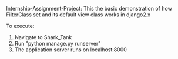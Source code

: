 
Internship-Assignment-Project:
This the basic demonstration of how FilterClass set and its default view class works in django2.x

To execute:
1. Navigate to Shark_Tank
2. Run "python manage.py runserver"
3. The application server runs on localhost:8000
